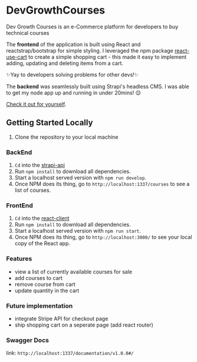# DevGrowthCourses

Dev Growth Courses is an e-Commerce platform for developers to buy technical courses

The **frontend** of the application is built using React and reactstrap/bootstrap for simple styling. I leveraged the npm package [react-use-cart](https://www.npmjs.com/package/react-use-cart) to create a simple shopping cart - this made it easy to implement adding, updating and deleting items from a cart.

✨Yay to developers solving problems for other devs!✨

The **backend** was seamlessly built using Strapi's headless CMS. I was able to get my node app up and running in under 20mins! 😌

[Check it out for yourself](https://strapi.io/).

## Getting Started Locally

1. Clone the repository to your local machine

### BackEnd

1. `Cd` into the [strapi-api](https://github.com/LadyKerr/DevGrowthCourses/tree/main/strapi-api)
1. Run `npm install` to download all dependencies.
1. Start a localhost served version with `npm run develop`.
1. Once NPM does its thing, go to `http://localhost:1337/courses` to see a list of courses.

### FrontEnd

1. `Cd` into the [react-client](https://github.com/LadyKerr/DevGrowthCourses/tree/main/react-client)
1. Run `npm install` to download all dependencies.
1. Start a localhost served version with `npm run start`.
1. Once NPM does its thing, go to `http://localhost:3000/` to see your local copy of the React app.

### Features

- view a list of currently available courses for sale
- add courses to cart
- remove course from cart
- update quantity in the cart

### Future implementation

- integrate Stripe API for checkout page
- ship shopping cart on a seperate page (add react router)

### Swagger Docs

link: `http://localhost:1337/documentation/v1.0.0#/`
